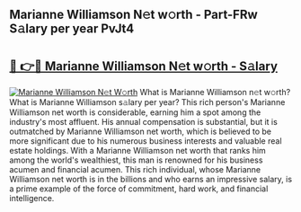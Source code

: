 ## Marianne Williamson N𝚎t w𝚘rth - Part-FRw S𝚊lary per year PvJt4

# <h2><a href="http://gc21vt.nevu.top/?p=Marianne+Williamson">🔗 👉🔴 Marianne Williamson N𝚎t w𝚘rth - S𝚊lary</a></h2>

[![Marianne Williamson N𝚎t W𝚘rth](https://i.imgur.com/Oavwk0R.jpeg)](http://gc21vt.nevu.top/?p=Marianne+Williamson)
What is Marianne Williamson n𝚎t w𝚘rth? What is Marianne Williamson s𝚊lary per year?
This rich person's Marianne Williamson net worth is considerable, earning him a spot among the industry's most affluent. His annual compensation is substantial, but it is outmatched by Marianne Williamson net worth, which is believed to be more significant due to his numerous business interests and valuable real estate holdings. With a Marianne Williamson net worth that ranks him among the world's wealthiest, this man is renowned for his business acumen and financial acumen. This rich individual, whose Marianne Williamson net worth is in the billions and who earns an impressive salary, is a prime example of the force of commitment, hard work, and financial intelligence.
